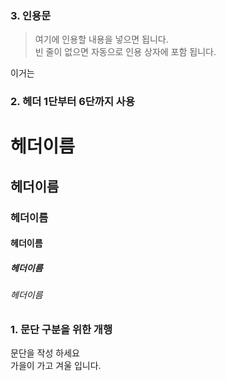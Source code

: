### 3. 인용문
> 여기에 인용할 내용을 넣으면 됩니다.  
빈 줄이 없으면 자동으로 인용 상자에 포함 됩니다.

이거는



### 2. 헤더 1단부터 6단까지 사용
# 헤더이름
## 헤더이름
### 헤더이름
#### 헤더이름
##### 헤더이름
###### 헤더이름

### 1. 문단 구분을 위한 개행
문단을 작성 하세요  
가을이 가고 겨울 입니다.
